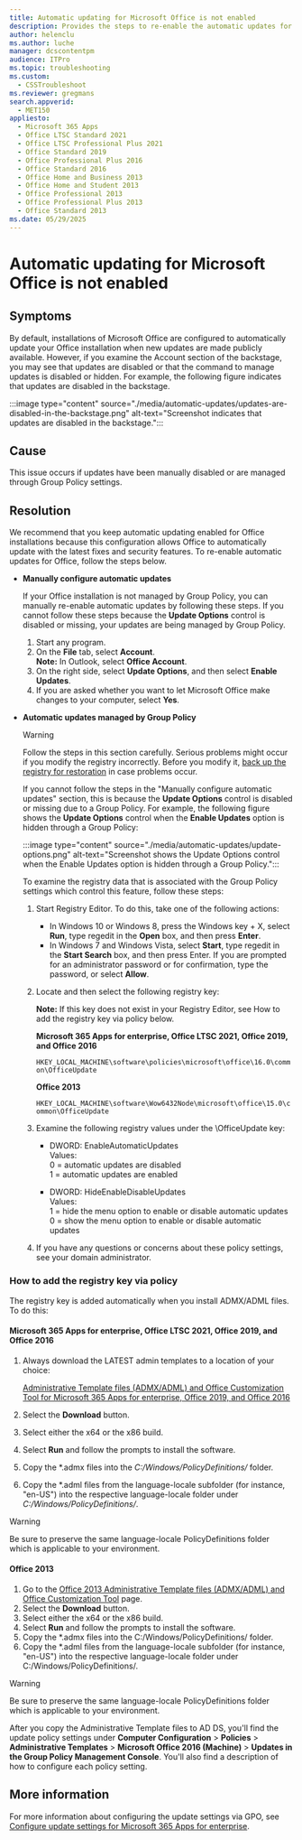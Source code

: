 ```yaml
---
title: Automatic updating for Microsoft Office is not enabled
description: Provides the steps to re-enable the automatic updates for Office 2016 and 2013.
author: helenclu
ms.author: luche
manager: dcscontentpm
audience: ITPro
ms.topic: troubleshooting
ms.custom: 
  - CSSTroubleshoot
ms.reviewer: gregmans
search.appverid: 
  - MET150
appliesto: 
  - Microsoft 365 Apps
  - Office LTSC Standard 2021
  - Office LTSC Professional Plus 2021
  - Office Standard 2019
  - Office Professional Plus 2016
  - Office Standard 2016
  - Office Home and Business 2013
  - Office Home and Student 2013
  - Office Professional 2013
  - Office Professional Plus 2013
  - Office Standard 2013
ms.date: 05/29/2025
---
```


# Automatic updating for Microsoft Office is not enabled

## Symptoms

By default, installations of Microsoft Office are configured to automatically update your Office installation when new updates are made publicly available. However, if you examine the Account section of the backstage, you may see that updates are disabled or that the command to manage updates is disabled or hidden. For example, the following figure indicates that updates are disabled in the backstage.

:::image type="content" source="./media/automatic-updates/updates-are-disabled-in-the-backstage.png" alt-text="Screenshot indicates that updates are disabled in the backstage.":::

## Cause

This issue occurs if updates have been manually disabled or are managed through Group Policy settings.

## Resolution

We recommend that you keep automatic updating enabled for Office installations because this configuration allows Office to automatically update with the latest fixes and security features. To re-enable automatic updates for Office, follow the steps below.

- **Manually configure automatic updates**

  If your Office installation is not managed by Group Policy, you can manually re-enable automatic updates by following these steps. If you cannot follow these steps because the **Update Options** control is disabled or missing, your updates are being managed by Group Policy.
  1. Start any program.
  1. On the **File** tab, select **Account**. <br/>**Note:** In Outlook, select **Office Account**.
  1. On the right side, select **Update Options**, and then select **Enable Updates**.
  1. If you are asked whether you want to let Microsoft Office make changes to your computer, select **Yes**.

- **Automatic updates managed by Group Policy**

  > [!WARNING]
  > Follow the steps in this section carefully. Serious problems might occur if you modify the  registry incorrectly. Before you modify it, [back up the registry for restoration](https://support.microsoft.com/help/322756) in case problems occur.

  If you cannot follow the steps in the "Manually configure automatic updates" section, this is because the **Update Options** control is disabled or missing due to a Group Policy. For example, the following figure shows the **Update Options** control when the **Enable Updates** option is hidden through a Group Policy:

     :::image type="content" source="./media/automatic-updates/update-options.png" alt-text="Screenshot shows the Update Options control when the Enable Updates option is hidden through a Group Policy.":::

  To examine the registry data that is associated with the Group Policy settings which control this feature, follow these steps:

   1. Start Registry Editor. To do this, take one of the following actions:  

      - In Windows 10 or Windows 8, press the Windows key + X, select **Run**, type regedit in the **Open** box, and then press **Enter**.
      - In Windows 7 and Windows Vista, select **Start**, type regedit in the **Start Search** box, and then press Enter. If you are prompted for an administrator password or for confirmation, type the password, or select **Allow**.

   2. Locate and then select the following registry key:

        **Note:** If this key does not exist in your Registry Editor, see How to add the registry key via policy below.

        **Microsoft 365 Apps for enterprise, Office LTSC 2021, Office 2019, and Office 2016**

        `HKEY_LOCAL_MACHINE\software\policies\microsoft\office\16.0\common\OfficeUpdate`

        **Office 2013**

        `HKEY_LOCAL_MACHINE\software\Wow6432Node\microsoft\office\15.0\common\OfficeUpdate`
  
   3. Examine the following registry values under the \OfficeUpdate key:

        - DWORD: EnableAutomaticUpdates<br/>
          Values:<br/>
          0 = automatic updates are disabled<br/>
          1 = automatic updates are enabled

        - DWORD: HideEnableDisableUpdates<br/>
          Values:<br/>
          1 = hide the menu option to enable or disable automatic updates<br/>
          0 = show the menu option to enable or disable automatic updates

   4. If you have any questions or concerns about these policy settings, see your domain administrator.

### How to add the registry key via policy

The registry key is added automatically when you install ADMX/ADML files. To do this:

#### Microsoft 365 Apps for enterprise, Office LTSC 2021, Office 2019, and Office 2016

1. Always download the LATEST admin templates to a location of your choice:

    [Administrative Template files (ADMX/ADML) and Office Customization Tool for Microsoft 365 Apps for enterprise, Office 2019, and Office 2016](https://www.microsoft.com/download/details.aspx?id=49030)

1. Select the **Download** button.
1. Select either the x64 or the x86 build.
1. Select **Run** and follow the prompts to install the software.
1. Copy the \*.admx files into the *C:/Windows/PolicyDefinitions/* folder.
1. Copy the \*.adml files from the language-locale subfolder (for instance, "en-US") into the respective language-locale folder under *C:/Windows/PolicyDefinitions/*.

> [!WARNING]
> Be sure to preserve the same language-locale PolicyDefinitions folder which is applicable to your environment.

#### Office 2013

1.    Go to the [Office 2013 Administrative Template files (ADMX/ADML) and Office Customization Tool](https://www.microsoft.com/download/details.aspx?id=35554) page. 
2.    Select the **Download** button. 
3.    Select either the x64 or the x86 build. 
4.    Select **Run** and follow the prompts to install the software. 
5.    Copy the *.admx files into the C:/Windows/PolicyDefinitions/ folder.
6.    Copy the *.adml files from the language-locale subfolder (for instance, "en-US") into the respective language-locale folder under C:/Windows/PolicyDefinitions/.

> [!WARNING]
> Be sure to preserve the same language-locale PolicyDefinitions folder which is applicable to your environment.

After you copy the Administrative Template files to AD DS, you'll find the update policy settings under **Computer Configuration** > **Policies** > **Administrative Templates** > **Microsoft Office 2016 (Machine)** > **Updates in the Group Policy Management Console**. You'll also find a description of how to configure each policy setting.

## More information

For more information about configuring the update settings via GPO, see [Configure update settings for Microsoft 365 Apps for enterprise](/deployoffice/configure-update-settings-for-office-365-proplus).
